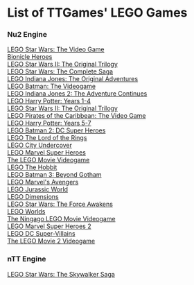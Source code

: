 List of TTGames' LEGO Games
============
<h3>Nu2 Engine</h3>

[LEGO Star Wars: The Video Game](lswi.md)<br>
[Bionicle Heroes](bionicle_heroes.md)<br>
[LEGO Star Wars II: The Original Trilogy](lswii.md)<br>
[LEGO Star Wars: The Complete Saga](tcs.md)<br>
[LEGO Indiana Jones: The Original Adventures](lij1.md)<br/>
[LEGO Batman: The Videogame](lb1.md)<br>
[LEGO Indiana Jones 2: The Adventure Continues](lij1.md)<br/>
[LEGO Harry Potter: Years 1-4](lhp1.md)<br>
[LEGO Star Wars II: The Original Trilogy](lswiii.md)<br>
[LEGO Pirates of the Caribbean: The Video Game](lpotc.md)<br>
[LEGO Harry Potter: Years 5-7](lhp2.md)<br>
[LEGO Batman 2: DC Super Heroes](lb2.md)<br>
[LEGO The Lord of the Rings](llotr.md)<br>
[LEGO City Undercover](lcu.md)<br>
[LEGO Marvel Super Heroes](lmsh1.md)<br/>
[The LEGO Movie Videogame](tlmvg1.md)<br>
[LEGO The Hobbit](lego_hobbit.md)<br/>
[LEGO Batman 3: Beyond Gotham](lb3.md)<br>
[LEGO Marvel's Avengers](lma.md)<br/>
[LEGO Jurassic World](ljw.md)<br>
[LEGO Dimensions](dimensions.md)<br>
[LEGO Star Wars: The Force Awakens](tfa.md)<br>
[LEGO Worlds](worlds.md)<br>
[The Ningago LEGO Movie Videogame](ninjago_movie.md)<br>
[LEGO Marvel Super Heroes 2](lmsh2.md)<br/>
[LEGO DC Super-Villains](LDCSV.md)<br>
[The LEGO Movie 2 Videogame](tlmvg2.md)<br>

<h3>nTT Engine</h3>

[LEGO Star Wars: The Skywalker Saga](tss.md)<br>
